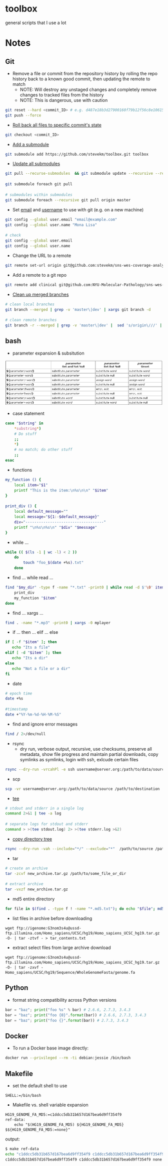 # toolbox
general scripts that I use a lot


# Notes

## Git

- Remove a file or commit from the repository history by rolling the repo history back to a known good commit, then updating the remote to match
  - NOTE: Will destroy any unstaged changes and completely remove changes to tracked files from the history
  - NOTE: This is dangerous, use with caution
```bash
git reset --hard <commit_ID> # e.g. d487e18b3d27900160f79b12f56c8e106150151c
git push --force
```

- [Roll back all files to specific commit's state](http://stackoverflow.com/a/4114122/5359531)
```bash
git checkout <commit_ID> 
```

- [Add a submodule](https://github.com/blog/2104-working-with-submodules)

```bash
git submodule add https://github.com/stevekm/toolbox.git toolbox
```

- [Update all submodules](http://stackoverflow.com/a/5828396/5359531)

```bash
git pull --recurse-submodules  && git submodule update --recursive --remote

git submodule foreach git pull

# submodules within submodules
git submodule foreach --recursive git pull origin master
```

- Set [email](https://help.github.com/articles/setting-your-email-in-git/) and [username](https://help.github.com/articles/setting-your-username-in-git/) to use with git (e.g. on a new machine)

```bash
git config --global user.email "email@example.com"
git config --global user.name "Mona Lisa"

# check
git config --global user.email
git config --global user.name
```

- Change the URL to a remote 

```bash
git remote set-url origin git@github.com:stevekm/sns-wes-coverage-analysis.git
```

- Add a remote to a git repo

```bash
git remote add clinical git@github.com:NYU-Molecular-Pathology/sns-wes-coverage-analysis.git
```

- [Clean up merged branches](https://stackoverflow.com/a/24558813/5359531)

```bash
# clean local branches
git branch --merged | grep -v 'master\|dev' | xargs git branch -d

# clean remote branches
git branch -r --merged | grep -v 'master\|dev' |  sed 's/origin\///' | xargs git push --delete origin

```

## bash

- parameter expansion & subsitution

![](bash_parameter_substitution.png)

- case statement
```bash
case "$string" in 
    *substring*)
    # Do stuff
    ;;
    *)
    # no match; do other stuff
    ;;
esac
```
- functions
```bash
my_function () {
    local item="$1"
    printf "This is the item:\n%s\n\n" "$item"
}

print_div () {
    local default_message=""
    local message="${1:-$default_message}"
    div="-----------------------------------"
    printf "\n%s\n%s\n" "$div" "$message"
}
```

- while ...
```bash
while (( $(ls -1 | wc -l) < 2 )) 
    do
        touch "foo_$(date +%s).txt"
    done
```
- find ... while read ...
```bash
find "$my_dir" -type f -name "*.txt" -print0 | while read -d $'\0' item; do
    print_div
    my_function "$item"
done

```

- find ... xargs ...
```bash
find . -name "*.mp3" -print0 | xargs -0 mplayer
```

- if ... then ... elif ... else
```bash
if [ -f "$item" ]; then
   echo "Its a file"
elif [ -d "$item" ]; then
   echo "Its a dir"
else
   echo "Not a file or a dir"
fi
```

- date

```bash
# epoch time
date +%s

#timestamp
date +"%Y-%m-%d-%H-%M-%S"
```

- find and ignore error messages

```bash
find / 2>/dev/null
```

- rsync
  - dry run, verbose output, recursive, use checksums, preserve all metadata, show file progress and maintain partial downloads, copy symlinks as symlinks, login with ssh, exlcude certain files
```bash
rsync --dry-run -vrcahPl -e ssh username@server.org:/path/to/data/source /path/to/destination --exclude="*.bam" --exclude="*.fastq.gz"
```

- scp
```bash
scp -vr username@server.org:/path/to/data/source /path/to/destination
```

- [tee](http://stackoverflow.com/questions/692000/how-do-i-write-stderr-to-a-file-while-using-tee-with-a-pipe)
```bash
# stdout and stderr in a single log 
command 2>&1 | tee -a log

# separate logs for stdout and stderr
command > >(tee stdout.log) 2> >(tee stderr.log >&2)
```

- [copy directory tree](https://serverfault.com/a/204320/346367)
```bash
rsync --dry-run -vah --include="*/" --exclude="*"  /path/to/source /path/to/target
```

- tar

```bash
# create an archive
tar -zcvf new_archive.tar.gz /path/to/some_file_or_dir

# extract archive
tar -vxzf new_archive.tar.gz
```

- md5 entire directory

```bash
for file in $(find . -type f ! -name "*.md5.txt"); do echo "$file"; md5sum "${file}" > "${file}.md5.txt"; done
```

- list files in archive before downloading

```
wget ftp://igenome:G3nom3s4u@ussd-ftp.illumina.com/Homo_sapiens/UCSC/hg19/Homo_sapiens_UCSC_hg19.tar.gz -O- | tar -ztvf - > tar_contents.txt
```

- extract select files from large archive download

```
wget ftp://igenome:G3nom3s4u@ussd-ftp.illumina.com/Homo_sapiens/UCSC/hg19/Homo_sapiens_UCSC_hg19.tar.gz -O- | tar -zxvf - Homo_sapiens/UCSC/hg19/Sequence/WholeGenomeFasta/genome.fa
```

## Python
- format string compatibility across Python versions
```python
bar = "baz"; print("foo %s" % bar) # 2.6.6, 2.7.3, 3.4.3
bar = "baz"; print("foo {0}".format(bar)) # 2.6.6, 2.7.3, 3.4.3
bar = "baz"; print("foo {}".format(bar)) # 2.7.3, 3.4.3
```

## Docker
- To run a Docker base image directly:

```bash
docker run --privileged --rm -ti debian:jessie /bin/bash
```
## Makefile

- set the default shell to use

```
SHELL:=/bin/bash
```

- Makefile vs. shell variable expansion 

```
HG19_GENOME_FA_MD5:=c1ddcc5db31b657d167bea6d9ff354f9
ref-data:
	echo "$(HG19_GENOME_FA_MD5) ${HG19_GENOME_FA_MD5} $${HG19_GENOME_FA_MD5:=none}"
```
output:
```bash
$ make ref-data
echo "c1ddcc5db31b657d167bea6d9ff354f9 c1ddcc5db31b657d167bea6d9ff354f9 ${HG19_GENOME_FA_MD5:=none}"
c1ddcc5db31b657d167bea6d9ff354f9 c1ddcc5db31b657d167bea6d9ff354f9 none
```
